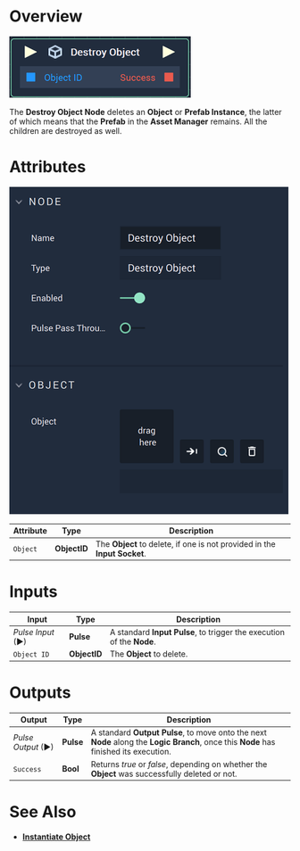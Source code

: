# Overview

![The Destroy Object Node.](../../../.gitbook/assets/destroyobjectid.png)

The **Destroy Object Node** deletes an **Object** or **Prefab Instance**, the latter of which means that the **Prefab** in the **Asset Manager** remains. All the children are destroyed as well.  

# Attributes

![The Destroy Object Node Attributes.](../../../.gitbook/assets/destroyobjectattributes.png)

|Attribute|Type|Description|
|---|---|---|
|`Object`|**ObjectID**|The **Object** to delete, if one is not provided in the **Input Socket**.|

# Inputs

|Input|Type|Description|
|---|---|---|
|*Pulse Input* (►)|**Pulse**|A standard **Input Pulse**, to trigger the execution of the **Node**.|
|`Object ID`|**ObjectID**|The **Object** to delete.|

# Outputs

|Output|Type|Description|
|---|---|---|
|*Pulse Output* (►)|**Pulse**|A standard **Output Pulse**, to move onto the next **Node** along the **Logic Branch**, once this **Node** has finished its execution.|
|`Success`|**Bool**|Returns *true* or *false*, depending on whether the **Object** was successfully deleted or not.|

# See Also

* [**Instantiate Object**](instantiate.md)